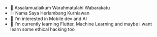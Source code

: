 - 👋 Assalamualaikum Warahmatulahi Wabarakatu
- ✨ Nama Saya Herlambang Kurniawan
- 👀 I’m interested in Mobile dev and AI
- 🌱 I’m currently learning Flutter, Machine Learning and maybe i want learn some ethical hacking too

<!---
inoyamanaka/inoyamanaka is a ✨ special ✨ repository because its `README.md` (this file) appears on your GitHub profile.
You can click the Preview link to take a look at your changes.
--->
